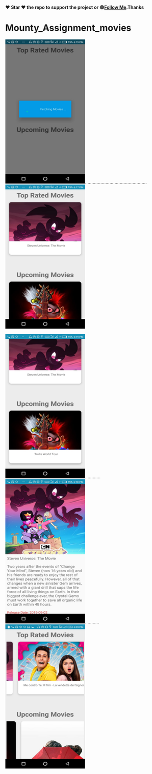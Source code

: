 
#### :heart: Star :heart: the repo to support the project or :smile:[Follow Me](https://github.com/komal-kss).Thanks

# Mounty_Assignment_movies


<img src="https://github.com/komal-kss/Mounty_Assignment_movies/blob/master/Images/m1.jpeg"
alt="" width="250" height="450" />................................................<img src="https://github.com/komal-kss/Mounty_Assignment_movies/blob/master/Images/m2.jpeg"
alt="" width="250" height="450" />


<img src="https://github.com/komal-kss/Mounty_Assignment_movies/blob/master/Images/m3.jpeg"
alt="" width="250" height="450" />............<img src="https://github.com/komal-kss/Mounty_Assignment_movies/blob/master/Images/m4.jpeg"
alt="" width="250" height="450" />........... <img src="https://github.com/komal-kss/Mounty_Assignment_movies/blob/master/Images/m5.jpeg"
alt="" width="250" height="450" />
